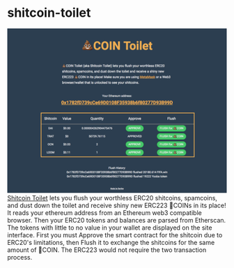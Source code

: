 # shitcoin-toilet
![Shitcoin Toilet Screenshot](screenshot.png?raw=true "Shitcoin Toilet Screenshot")
[Shitcoin Toilet](https://bartleyg.github.io/shitcoin-toilet) lets you flush your worthless ERC20 shitcoins, spamcoins, and dust down the toilet and receive shiny new ERC223 💩COINs in its place! It reads your ethereum address from an Ethereum web3 compatible browser. Then your ERC20 tokens and balances are parsed from Etherscan. The tokens with little to no value in your wallet are displayed on the site interface. First you must Approve the smart contract for the shitcoin due to ERC20's limitations, then Flush it to exchange the shitcoins for the same amount of 💩COIN. The ERC223 would not require the two transaction process.
